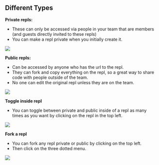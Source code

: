 ## Different Types

**Private repls:**

- These can only be accessed via people in your team that are members (and guests directly invited to these repls)
- You can make a repl private when you initially create it.

<img src="/images/teamsPro/privateRepl.png" />

**Public repls:**

- Can be accessed by anyone who has the url to the repl.
- They can fork and copy everything on the repl, so a great way to share code with people outside of the team.
- No one can edit the original repl unless they are on the team.

<img src="/images/teamsPro/publicRepl.png" />


**Toggle inside repl**

- You can toggle between private and public inside of a repl as many times as you want by clicking on the repl in the top left.

<img src="/images/teamsPro/toggleRepl.png" />

**Fork a repl**

- You can fork any repl private or public by clicking on the top left.
- Then click on the three dotted menu.

<img src="/images/teamsPro/forkRepl.png" />



